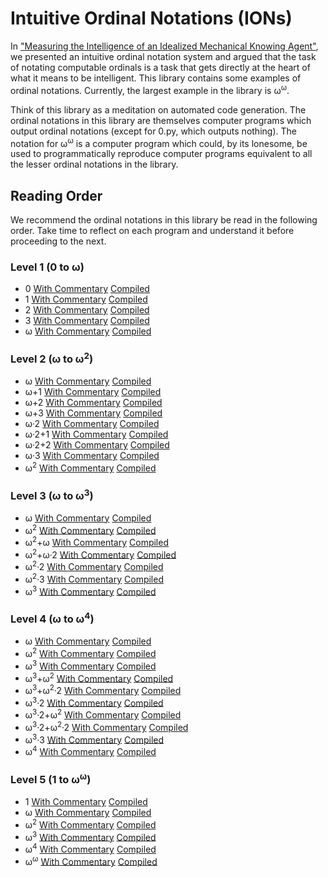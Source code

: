 # Intuitive Ordinal Notations (IONs)

In ["Measuring the Intelligence of an Idealized Mechanical Knowing Agent"](https://semitrivial.github.io/MeasuringIntelligence2019.pdf),
we presented an intuitive ordinal notation system and
argued that the task of notating computable ordinals is a
task that gets directly at the heart of what it means to be
intelligent. This library contains some
examples of ordinal notations. Currently, the
largest example in the library is ω<sup>ω</sup>.

Think of this library as a meditation on automated code generation.
The ordinal notations in this library are themselves computer
programs which output ordinal notations (except for 0.py, which
outputs nothing). The notation for ω<sup>ω</sup> is a computer program which
could, by its lonesome, be used to programmatically reproduce
computer programs equivalent to all the lesser ordinal notations
in the library.

## Reading Order

We recommend the ordinal notations in this library be read in the following
order. Take time to reflect on each program and understand it before
proceeding to the next.

### Level 1 (0 to ω)

* 0 [With Commentary](https://raw.githubusercontent.com/semitrivial/ions/master/src/Lv1/0.py) [Compiled](https://raw.githubusercontent.com/semitrivial/ions/master/src/Lv1/compiled/0.py)
* 1 [With Commentary](https://raw.githubusercontent.com/semitrivial/ions/master/src/Lv1/1.py) [Compiled](https://raw.githubusercontent.com/semitrivial/ions/master/src/Lv1/compiled/1.py)
* 2 [With Commentary](https://raw.githubusercontent.com/semitrivial/ions/master/src/Lv1/2.py) [Compiled](https://raw.githubusercontent.com/semitrivial/ions/master/src/Lv1/compiled/2.py)
* 3 [With Commentary](https://raw.githubusercontent.com/semitrivial/ions/master/src/Lv1/3.py) [Compiled](https://raw.githubusercontent.com/semitrivial/ions/master/src/Lv1/compiled/3.py)
* ω [With Commentary](https://raw.githubusercontent.com/semitrivial/ions/master/src/Lv1/w.py) [Compiled](https://raw.githubusercontent.com/semitrivial/ions/master/src/Lv1/compiled/w.py)

### Level 2 (ω to ω<sup>2</sup>)

* ω [With Commentary](https://raw.githubusercontent.com/semitrivial/ions/master/src/Lv2/w.py) [Compiled](https://raw.githubusercontent.com/semitrivial/ions/master/src/Lv2/compiled/w.py)
* ω+1 [With Commentary](https://raw.githubusercontent.com/semitrivial/ions/master/src/Lv2/w+1.py) [Compiled](https://raw.githubusercontent.com/semitrivial/ions/master/src/Lv2/compiled/w+1.py)
* ω+2 [With Commentary](https://raw.githubusercontent.com/semitrivial/ions/master/src/Lv2/w+2.py) [Compiled](https://raw.githubusercontent.com/semitrivial/ions/master/src/Lv2/compiled/w+2.py)
* ω+3 [With Commentary](https://raw.githubusercontent.com/semitrivial/ions/master/src/Lv2/w+3.py) [Compiled](https://raw.githubusercontent.com/semitrivial/ions/master/src/Lv2/compiled/w+3.py)
* ω·2 [With Commentary](https://raw.githubusercontent.com/semitrivial/ions/master/src/Lv2/w*2.py) [Compiled](https://raw.githubusercontent.com/semitrivial/ions/master/src/Lv2/compiled/w*2.py)
* ω·2+1 [With Commentary](https://raw.githubusercontent.com/semitrivial/ions/master/src/Lv2/w*2+1.py) [Compiled](https://raw.githubusercontent.com/semitrivial/ions/master/src/Lv2/compiled/w*2+1.py)
* ω·2+2 [With Commentary](https://raw.githubusercontent.com/semitrivial/ions/master/src/Lv2/w*2+2.py) [Compiled](https://raw.githubusercontent.com/semitrivial/ions/master/src/Lv2/compiled/w*2+2.py)
* ω·3 [With Commentary](https://raw.githubusercontent.com/semitrivial/ions/master/src/Lv2/w*3.py) [Compiled](https://raw.githubusercontent.com/semitrivial/ions/master/src/Lv2/compiled/w*3.py)
* ω<sup>2</sup> [With Commentary](https://raw.githubusercontent.com/semitrivial/ions/master/src/Lv2/w^2.py) [Compiled](https://raw.githubusercontent.com/semitrivial/ions/master/src/Lv2/compiled/w^2.py)

### Level 3 (ω to ω<sup>3</sup>)

* ω [With Commentary](https://raw.githubusercontent.com/semitrivial/ions/master/src/Lv3/w.py) [Compiled](https://raw.githubusercontent.com/semitrivial/ions/master/src/Lv3/compiled/w.py)
* ω<sup>2</sup> [With Commentary](https://raw.githubusercontent.com/semitrivial/ions/master/src/Lv3/w^2.py) [Compiled](https://raw.githubusercontent.com/semitrivial/ions/master/src/Lv3/compiled/w^2.py)
* ω<sup>2</sup>+ω [With Commentary](https://raw.githubusercontent.com/semitrivial/ions/master/src/Lv3/w^2+w.py) [Compiled](https://raw.githubusercontent.com/semitrivial/ions/master/src/Lv3/compiled/w^2+w.py)
* ω<sup>2</sup>+ω·2 [With Commentary](https://raw.githubusercontent.com/semitrivial/ions/master/src/Lv3/w^2+w*2.py) [Compiled](https://raw.githubusercontent.com/semitrivial/ions/master/src/Lv3/compiled/w^2+w*2.py)
* ω<sup>2</sup>·2 [With Commentary](https://raw.githubusercontent.com/semitrivial/ions/master/src/Lv3/w^2*2.py) [Compiled](https://raw.githubusercontent.com/semitrivial/ions/master/src/Lv3/compiled/w^2*2.py)
* ω<sup>2</sup>·3 [With Commentary](https://raw.githubusercontent.com/semitrivial/ions/master/src/Lv3/w^2*3.py) [Compiled](https://raw.githubusercontent.com/semitrivial/ions/master/src/Lv3/compiled/w^2*3.py)
* ω<sup>3</sup> [With Commentary](https://raw.githubusercontent.com/semitrivial/ions/master/src/Lv3/w^3.py) [Compiled](https://raw.githubusercontent.com/semitrivial/ions/master/src/Lv3/compiled/w^3.py)

### Level 4 (ω to ω<sup>4</sup>)

* ω [With Commentary](https://raw.githubusercontent.com/semitrivial/ions/master/src/Lv4/w.py) [Compiled](https://raw.githubusercontent.com/semitrivial/ions/master/src/Lv4/compiled/w.py)
* ω<sup>2</sup> [With Commentary](https://raw.githubusercontent.com/semitrivial/ions/master/src/Lv4/w^2.py) [Compiled](https://raw.githubusercontent.com/semitrivial/ions/master/src/Lv4/compiled/w^2.py)
* ω<sup>3</sup> [With Commentary](https://raw.githubusercontent.com/semitrivial/ions/master/src/Lv4/w^3.py) [Compiled](https://raw.githubusercontent.com/semitrivial/ions/master/src/Lv4/compiled/w^3.py)
* ω<sup>3</sup>+ω<sup>2</sup> [With Commentary](https://raw.githubusercontent.com/semitrivial/ions/master/src/Lv4/w^3+w^2.py) [Compiled](https://raw.githubusercontent.com/semitrivial/ions/master/src/Lv4/compiled/w^3+w^2.py)
* ω<sup>3</sup>+ω<sup>2</sup>·2 [With Commentary](https://raw.githubusercontent.com/semitrivial/ions/master/src/Lv4/w^3+w^2*2.py) [Compiled](https://raw.githubusercontent.com/semitrivial/ions/master/src/Lv4/compiled/w^3+w^2*2.py)
* ω<sup>3</sup>·2 [With Commentary](https://raw.githubusercontent.com/semitrivial/ions/master/src/Lv4/w^3*2.py) [Compiled](https://raw.githubusercontent.com/semitrivial/ions/master/src/Lv4/compiled/w^3*2.py)
* ω<sup>3</sup>·2+ω<sup>2</sup> [With Commentary](https://raw.githubusercontent.com/semitrivial/ions/master/src/Lv4/w^3*2+w^2.py) [Compiled](https://raw.githubusercontent.com/semitrivial/ions/master/src/Lv4/compiled/w^3*2+w^2.py)
* ω<sup>3</sup>·2+ω<sup>2</sup>·2 [With Commentary](https://raw.githubusercontent.com/semitrivial/ions/master/src/Lv4/w^3*2+w^2*2.py) [Compiled](https://raw.githubusercontent.com/semitrivial/ions/master/src/Lv4/compiled/w^3*2+w^2*2.py)
* ω<sup>3</sup>·3 [With Commentary](https://raw.githubusercontent.com/semitrivial/ions/master/src/Lv4/w^3*3.py) [Compiled](https://raw.githubusercontent.com/semitrivial/ions/master/src/Lv4/compiled/w^3*3.py)
* ω<sup>4</sup> [With Commentary](https://raw.githubusercontent.com/semitrivial/ions/master/src/Lv4/w^4.py) [Compiled](https://raw.githubusercontent.com/semitrivial/ions/master/src/Lv4/compiled/w^4.py)

### Level 5 (1 to ω<sup>ω</sup>)

* 1 [With Commentary](https://raw.githubusercontent.com/semitrivial/ions/master/src/Lv5/1.py) [Compiled](https://raw.githubusercontent.com/semitrivial/ions/master/src/Lv5/compiled/1.py)
* ω [With Commentary](https://raw.githubusercontent.com/semitrivial/ions/master/src/Lv5/w.py) [Compiled](https://raw.githubusercontent.com/semitrivial/ions/master/src/Lv5/compiled/w.py)
* ω<sup>2</sup> [With Commentary](https://raw.githubusercontent.com/semitrivial/ions/master/src/Lv5/w^2.py) [Compiled](https://raw.githubusercontent.com/semitrivial/ions/master/src/Lv5/compiled/w^2.py)
* ω<sup>3</sup> [With Commentary](https://raw.githubusercontent.com/semitrivial/ions/master/src/Lv5/w^3.py) [Compiled](https://raw.githubusercontent.com/semitrivial/ions/master/src/Lv5/compiled/w^3.py)
* ω<sup>4</sup> [With Commentary](https://raw.githubusercontent.com/semitrivial/ions/master/src/Lv5/w^4.py) [Compiled](https://raw.githubusercontent.com/semitrivial/ions/master/src/Lv5/compiled/w^4.py)
* ω<sup>ω</sup> [With Commentary](https://raw.githubusercontent.com/semitrivial/ions/master/src/Lv5/w^w.py) [Compiled](https://raw.githubusercontent.com/semitrivial/ions/master/src/Lv5/compiled/w^w.py)